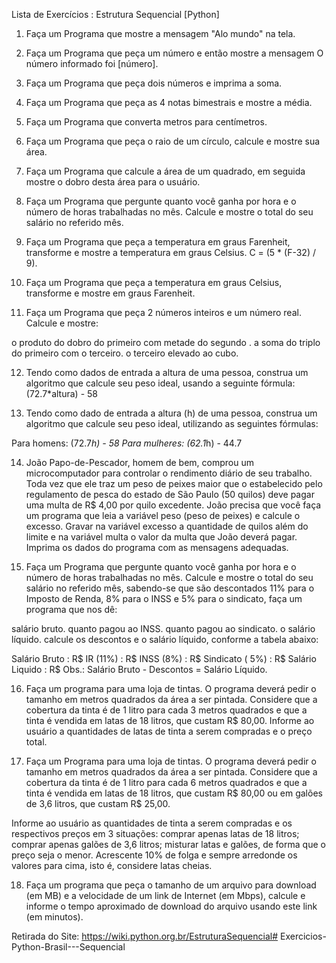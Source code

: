 Lista de Exercícios : Estrutura Sequencial [Python]
1. Faça um Programa que mostre a mensagem "Alo mundo" na tela.

2. Faça um Programa que peça um número e então mostre a mensagem O número informado foi [número].

3. Faça um Programa que peça dois números e imprima a soma.

4. Faça um Programa que peça as 4 notas bimestrais e mostre a média.

5. Faça um Programa que converta metros para centímetros.

6. Faça um Programa que peça o raio de um círculo, calcule e mostre sua área.

7. Faça um Programa que calcule a área de um quadrado, em seguida mostre o dobro desta área para o usuário.

8. Faça um Programa que pergunte quanto você ganha por hora e o número de horas trabalhadas no mês. Calcule e mostre o total do seu salário no referido mês.

9. Faça um Programa que peça a temperatura em graus Farenheit, transforme e mostre a temperatura em graus Celsius. C = (5 * (F-32) / 9).

10. Faça um Programa que peça a temperatura em graus Celsius, transforme e mostre em graus Farenheit.

11. Faça um Programa que peça 2 números inteiros e um número real. Calcule e mostre:

o produto do dobro do primeiro com metade do segundo .
a soma do triplo do primeiro com o terceiro.
o terceiro elevado ao cubo.

12. Tendo como dados de entrada a altura de uma pessoa, construa um algoritmo que calcule seu peso ideal, usando a seguinte fórmula: (72.7*altura) - 58

13. Tendo como dado de entrada a altura (h) de uma pessoa, construa um algoritmo que calcule seu peso ideal, utilizando as seguintes fórmulas:

Para homens: (72.7*h) - 58
Para mulheres: (62.1*h) - 44.7

14. João Papo-de-Pescador, homem de bem, comprou um microcomputador para controlar o rendimento diário de seu trabalho. Toda vez que ele traz um peso de peixes maior que o estabelecido pelo regulamento de pesca do estado de São Paulo (50 quilos) deve pagar uma multa de R$ 4,00 por quilo excedente. João precisa que você faça um programa que leia a variável peso (peso de peixes) e calcule o excesso. Gravar na variável excesso a quantidade de quilos além do limite e na variável multa o valor da multa que João deverá pagar. Imprima os dados do programa com as mensagens adequadas.

15. Faça um Programa que pergunte quanto você ganha por hora e o número de horas trabalhadas no mês. Calcule e mostre o total do seu salário no referido mês, sabendo-se que são descontados 11% para o Imposto de Renda, 8% para o INSS e 5% para o sindicato, faça um programa que nos dê:

salário bruto.
quanto pagou ao INSS.
quanto pagou ao sindicato.
o salário líquido.
calcule os descontos e o salário líquido, conforme a tabela abaixo:

Salário Bruto : R$
IR (11%) : R$
INSS (8%) : R$
Sindicato ( 5%) : R$
Salário Liquido : R$
Obs.: Salário Bruto - Descontos = Salário Líquido.

16. Faça um programa para uma loja de tintas. O programa deverá pedir o tamanho em metros quadrados da área a ser pintada. Considere que a cobertura da tinta é de 1 litro para cada 3 metros quadrados e que a tinta é vendida em latas de 18 litros, que custam R$ 80,00. Informe ao usuário a quantidades de latas de tinta a serem compradas e o preço total.

17. Faça um Programa para uma loja de tintas. O programa deverá pedir o tamanho em metros quadrados da área a ser pintada. Considere que a cobertura da tinta é de 1 litro para cada 6 metros quadrados e que a tinta é vendida em latas de 18 litros, que custam R$ 80,00 ou em galões de 3,6 litros, que custam R$ 25,00.

Informe ao usuário as quantidades de tinta a serem compradas e os respectivos preços em 3 situações:
comprar apenas latas de 18 litros;
comprar apenas galões de 3,6 litros;
misturar latas e galões, de forma que o preço seja o menor. Acrescente 10% de folga e sempre arredonde os valores para cima, isto é, considere latas cheias.

18. Faça um programa que peça o tamanho de um arquivo para download (em MB) e a velocidade de um link de Internet (em Mbps), calcule e informe o tempo aproximado de download do arquivo usando este link (em minutos).

Retirada do Site: https://wiki.python.org.br/EstruturaSequencial#   E x e r c i c i o s - P y t h o n - B r a s i l - - - S e q u e n c i a l  
 